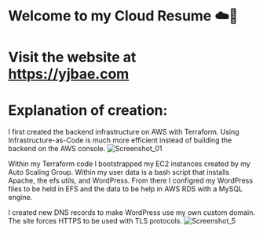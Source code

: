 # Welcome to my Cloud Resume ☁️🙋‍ 
# Visit the website at https://yjbae.com


# Explanation of creation: 
I first created the backend infrastructure on AWS with Terraform. Using Infrastructure-as-Code is much more efficient instead of building the backend on the AWS console.
![Screenshot_01](https://user-images.githubusercontent.com/109190196/229940541-424e6458-ee4d-49b4-b7cb-a3e01526579d.jpg)

Within my Terraform code I bootstrapped my EC2 instances created by my Auto Scaling Group. Within my user data is a bash script that installs Apache, the efs utils, and WordPress. From there I configred my WordPress files to be held in EFS and the data to be help in AWS RDS with a MySQL engine. 

I created new DNS records to make WordPress use my own custom domain. The site forces HTTPS to be used with TLS protocols. 
![Screenshot_5](https://user-images.githubusercontent.com/109190196/230819125-5887927a-329d-46d3-af15-5317165e8927.jpg)


